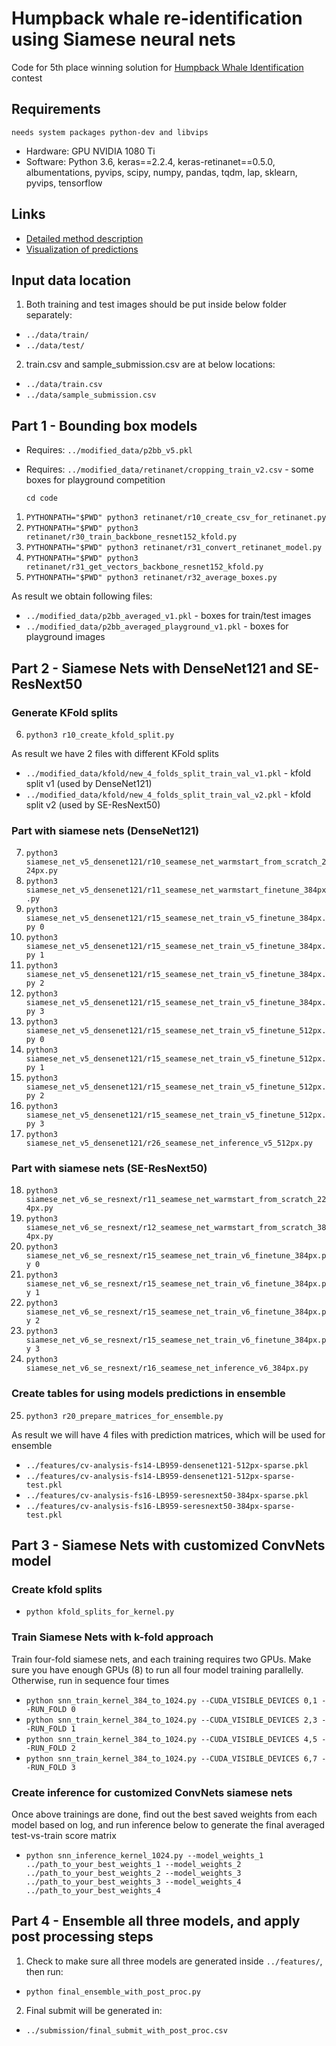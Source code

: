 # Humpback whale re-identification using Siamese neural nets

Code for 5th place winning solution for [Humpback Whale Identification](https://www.kaggle.com/c/humpback-whale-identification) contest

## Requirements

    needs system packages python-dev and libvips

-   Hardware: GPU NVIDIA 1080 Ti
-   Software: Python 3.6, keras==2.2.4, keras-retinanet==0.5.0, albumentations, pyvips, scipy, numpy, pandas, tqdm, lap, sklearn, pyvips, tensorflow

## Links

-   [Detailed method description](https://weiminwang.blog/2019/03/01/whale-identification-5th-place-approach-using-siamese-networks-with-adversarial-training/)
-   [Visualization of predictions](https://www.kaggle.com/c/humpback-whale-identification/discussion/82372)

## Input data location

1. Both training and test images should be put inside below folder separately:

-   `../data/train/`
-   `../data/test/`

2. train.csv and sample_submission.csv are at below locations:

-   `../data/train.csv`
-   `../data/sample_submission.csv`

## Part 1 - Bounding box models

-   Requires: `../modified_data/p2bb_v5.pkl`
-   Requires: `../modified_data/retinanet/cropping_train_v2.csv` - some boxes for playground competition

    `cd code`

1. `PYTHONPATH="$PWD" python3 retinanet/r10_create_csv_for_retinanet.py`
2. `PYTHONPATH="$PWD" python3 retinanet/r30_train_backbone_resnet152_kfold.py`
3. `PYTHONPATH="$PWD" python3 retinanet/r31_convert_retinanet_model.py`
4. `PYTHONPATH="$PWD" python3 retinanet/r31_get_vectors_backbone_resnet152_kfold.py`
5. `PYTHONPATH="$PWD" python3 retinanet/r32_average_boxes.py`

As result we obtain following files:

-   `../modified_data/p2bb_averaged_v1.pkl` - boxes for train/test images
-   `../modified_data/p2bb_averaged_playground_v1.pkl` - boxes for playground images

## Part 2 - Siamese Nets with DenseNet121 and SE-ResNext50

### Generate KFold splits

6. `python3 r10_create_kfold_split.py`

As result we have 2 files with different KFold splits

-   `../modified_data/kfold/new_4_folds_split_train_val_v1.pkl` - kfold split v1 (used by DenseNet121)
-   `../modified_data/kfold/new_4_folds_split_train_val_v2.pkl` - kfold split v2 (used by SE-ResNext50)

### Part with siamese nets (DenseNet121)

7. `python3 siamese_net_v5_densenet121/r10_seamese_net_warmstart_from_scratch_224px.py`
8. `python3 siamese_net_v5_densenet121/r11_seamese_net_warmstart_finetune_384px.py`
9. `python3 siamese_net_v5_densenet121/r15_seamese_net_train_v5_finetune_384px.py 0`
10. `python3 siamese_net_v5_densenet121/r15_seamese_net_train_v5_finetune_384px.py 1`
11. `python3 siamese_net_v5_densenet121/r15_seamese_net_train_v5_finetune_384px.py 2`
12. `python3 siamese_net_v5_densenet121/r15_seamese_net_train_v5_finetune_384px.py 3`
13. `python3 siamese_net_v5_densenet121/r15_seamese_net_train_v5_finetune_512px.py 0`
14. `python3 siamese_net_v5_densenet121/r15_seamese_net_train_v5_finetune_512px.py 1`
15. `python3 siamese_net_v5_densenet121/r15_seamese_net_train_v5_finetune_512px.py 2`
16. `python3 siamese_net_v5_densenet121/r15_seamese_net_train_v5_finetune_512px.py 3`
17. `python3 siamese_net_v5_densenet121/r26_seamese_net_inference_v5_512px.py`

### Part with siamese nets (SE-ResNext50)

18. `python3 siamese_net_v6_se_resnext/r11_seamese_net_warmstart_from_scratch_224px.py`
19. `python3 siamese_net_v6_se_resnext/r12_seamese_net_warmstart_from_scratch_384px.py`
20. `python3 siamese_net_v6_se_resnext/r15_seamese_net_train_v6_finetune_384px.py 0`
21. `python3 siamese_net_v6_se_resnext/r15_seamese_net_train_v6_finetune_384px.py 1`
22. `python3 siamese_net_v6_se_resnext/r15_seamese_net_train_v6_finetune_384px.py 2`
23. `python3 siamese_net_v6_se_resnext/r15_seamese_net_train_v6_finetune_384px.py 3`
24. `python3 siamese_net_v6_se_resnext/r16_seamese_net_inference_v6_384px.py`

### Create tables for using models predictions in ensemble

25. `python3 r20_prepare_matrices_for_ensemble.py`

As result we will have 4 files with prediction matrices, which will be used for ensemble

-   `../features/cv-analysis-fs14-LB959-densenet121-512px-sparse.pkl`
-   `../features/cv-analysis-fs14-LB959-densenet121-512px-sparse-test.pkl`
-   `../features/cv-analysis-fs16-LB959-seresnext50-384px-sparse.pkl`
-   `../features/cv-analysis-fs16-LB959-seresnext50-384px-sparse-test.pkl`

## Part 3 - Siamese Nets with customized ConvNets model

### Create kfold splits

-   `python kfold_splits_for_kernel.py`

### Train Siamese Nets with k-fold approach

Train four-fold siamese nets, and each training requires two GPUs. Make sure you have enough GPUs (8) to run all four model training parallelly. Otherwise, run in sequence four times

-   `python snn_train_kernel_384_to_1024.py --CUDA_VISIBLE_DEVICES 0,1 --RUN_FOLD 0`
-   `python snn_train_kernel_384_to_1024.py --CUDA_VISIBLE_DEVICES 2,3 --RUN_FOLD 1`
-   `python snn_train_kernel_384_to_1024.py --CUDA_VISIBLE_DEVICES 4,5 --RUN_FOLD 2`
-   `python snn_train_kernel_384_to_1024.py --CUDA_VISIBLE_DEVICES 6,7 --RUN_FOLD 3`

### Create inference for customized ConvNets siamese nets

Once above trainings are done, find out the best saved weights from each model based on log, and run inference below to generate the final averaged test-vs-train score matrix

-   `python snn_inference_kernel_1024.py --model_weights_1 ../path_to_your_best_weights_1 --model_weights_2 ../path_to_your_best_weights_2 --model_weights_3 ../path_to_your_best_weights_3 --model_weights_4 ../path_to_your_best_weights_4`

## Part 4 - Ensemble all three models, and apply post processing steps

1. Check to make sure all three models are generated inside `../features/`, then run:

-   `python final_ensemble_with_post_proc.py`

2. Final submit will be generated in:

-   `../submission/final_submit_with_post_proc.csv`
